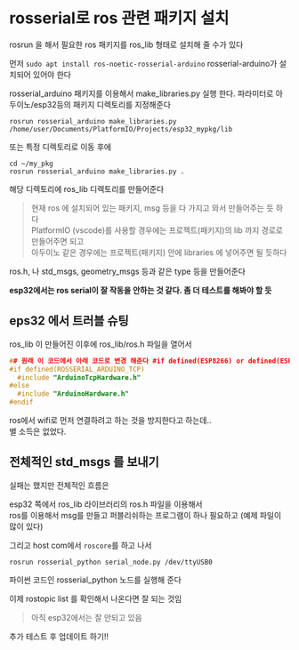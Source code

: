 # rosserial로 ros 관련 패키지 설치
rosrun 을 해서 필요한 ros 패키지를 ros_lib 형태로 설치해 줄 수가 있다   

먼저 `sudo apt install ros-noetic-rosserial-arduino` rosserial-arduino가 설치되어 있어야 한다  

rosserial_arduino 패키지를 이용해서 make_libraries.py 실행 한다. 파라미터로  아두이노/esp32등의 패키지 디렉토리를 지정해준다   
```
rosrun rosserial_arduino make_libraries.py /home/user/Documents/PlatformIO/Projects/esp32_mypkg/lib
```

또는 특정 디렉토리로 이동 후에 
```
cd ~/my_pkg
rosrun rosserial_arduino make_libraries.py .
```
해당 디렉토리에 ros_lib 디렉토리를 만들어준다 


> 현재 ros 에 설치되어 있는 패키지, msg 등을 다 가지고 와서 만들어주는 듯 하다    
PlatformIO (vscode)를 사용할 경우에는 프로젝트(패키지)의 lib 까지 경로로 만들어주면 되고   
아두이노 같은 경우에는 프로젝트(패키지) 안에 libraries 에 넣어주면 될 듯하다   

ros.h, 나 std_msgs, geometry_msgs 등과 같은 type 등을 만들어준다 

**esp32에서는 ros serial이 잘 작동을 안하는 것 같다. 좀 더 테스트를 해봐야 할 듯**



## eps32 에서 트러블 슈팅
ros_lib 이 만들어진 이후에 ros_lib/ros.h 파일을 열어서   

```h
## 원래 이 코드에서 아래 코드로 변경 해준다 #if defined(ESP8266) or defined(ESP32) or defined(ROSSERIAL_ARDUINO_TCP)
#if defined(ROSSERIAL_ARDUINO_TCP)
  #include "ArduinoTcpHardware.h"
#else
  #include "ArduinoHardware.h"
#endif
```

ros에서 wifi로 먼저 연결하려고 하는 것을 방지한다고 하는데..  
별 소득은 없었다.   


## 전체적인 std_msgs 를 보내기
실패는 했지만 전체적인 흐름은  

esp32 쪽에서 ros_lib 라이브러리의 ros.h 파일을 이용해서   
ros를 이용해서 msg를 만들고 퍼블리쉬하는 프로그램이 하나 필요하고 (예제 파일이 많이 있다)   

그리고 
host com에서 `roscore`를 하고 나서 
```
rosrun rosserial_python serial_node.py /dev/ttyUSB0
```

파이썬 코드인 rosserial_python 노드를 실행해 준다   

이제 rostopic list 를 확인해서 나온다면 잘 되는 것임   

> 아직 esp32에서는 잘 안되고 있음  

추가 테스트 후 업데이트 하기!!

